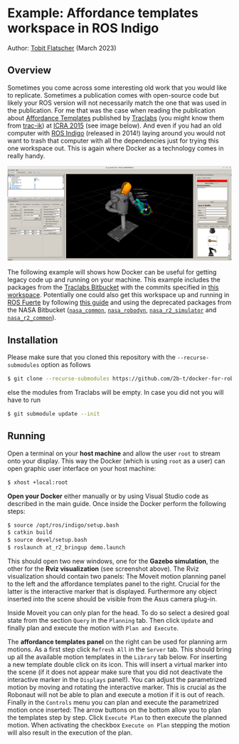 # Example: Affordance templates workspace in ROS Indigo

Author: [Tobit Flatscher](https://github.com/2b-t) (March 2023)



## Overview

Sometimes you come across some interesting old work that you would like to replicate. Sometimes a publication comes with open-source code but likely your ROS version will not necessarily match the one that was used in the publication. For me that was the case when reading the publication about [Affordance Templates](https://www.researchgate.net/publication/283668215_The_Affordance_Template_ROS_package_for_robot_task_programming) published by [Traclabs](https://traclabs.com/projects/affordance-templates/) (you might know them from [trac-ik](https://traclabs.com/projects/trac-ik/)) at [ICRA 2015](https://www.ieee-ras.org/component/rseventspro/event/400-icra-2015-ieee-international-conference-on-robotics-and-automation) (see image below). And even if you had an old computer with [ROS Indigo](http://wiki.ros.org/indigo) (released in 2014!) laying around you would not want to trash that computer with all the dependencies just for trying this one workspace out. This is again where Docker as a technology comes in really handy.

![Preview of the Affordance Templates workspace with the NASA Robonaut2](media/preview.png)

The following example will shows how Docker can be useful for getting legacy code up and running on your machine. This example includes the packages from the [Traclabs Bitbucket](https://bitbucket.org/traclabs/) with the commits specified in [this workspace](https://github.com/yueyeyuniao/affordance_template). Potentially one could also get this workspace up and running in [ROS Fuerte](http://wiki.ros.org/fuerte) by following [this guide](https://bitbucket.org/nasa_ros_pkg/deprecated_misc/wiki/Home) and using the deprecated packages from the NASA Bitbucket ([`nasa_common`](https://bitbucket.org/nasa_ros_pkg/deprecated_nasa_common/src/master/), [`nasa_robodyn`](https://bitbucket.org/nasa_ros_pkg/deprecated_nasa_robodyn/src/master/), [`nasa_r2_simulator`](https://bitbucket.org/nasa_ros_pkg/deprecated_nasa_r2_simulator/src/master/) and [`nasa_r2_common`](https://bitbucket.org/nasa_ros_pkg/deprecated_nasa_r2_common/src/master/)).



## Installation

Please make sure that you cloned this repository with the `--recurse-submodules` option as follows

```bash
$ git clone --recurse-submodules https://github.com/2b-t/docker-for-robotics.git
```

else the modules from Traclabs will be empty. In case you did not you will have to run 

```bash
$ git submodule update --init
```



## Running

Open a terminal on your **host machine** and allow the user `root` to stream onto your display. This way the Docker (which is using `root` as a user) can open graphic user interface on your host machine:

```bash
$ xhost +local:root
```

**Open your Docker** either manually or by using Visual Studio code as described in the main guide. Once inside the Docker perform the following steps:

```bash
$ source /opt/ros/indigo/setup.bash
$ catkin build
$ source devel/setup.bash
$ roslaunch at_r2_bringup demo.launch
```

This should open two new windows, one for the **Gazebo simulation**, the other for the **Rviz visualization** (see screenshot above). The Rviz visualization should contain two panels: The Moveit motion planning panel to the left and the affordance templates panel to the right. Crucial for the latter is the interactive marker that is displayed. Furthermore any object inserted into the scene should be visible from the Asus camera plug-in. 

Inside Moveit you can only plan for the head. To do so select a desired goal state from the section `Query` in the `Planning` tab. Then click `Update` and finally plan and execute the motion with `Plan and Execute`.

The **affordance templates panel** on the right can be used for planning arm motions. As a first step click `Refresh All` in the `Server` tab. This should bring up all the available motion templates in the `Library` tab below. For inserting a new template double click on its icon. This will insert a virtual marker into the scene (if it does not appear make sure that you did not deactivate the interactive marker in the `Displays` panel!). You can adjust the parametrized motion by moving and rotating the interactive marker. This is crucial as the Robonaut will not be able to plan and execute a motion if it is out of reach. Finally in the `Controls` menu you can plan and execute the parametrized motion once inserted: The arrow buttons on the bottom allow you to plan the templates step by step. Click `Execute Plan` to then execute the planned motion. When activating the checkbox `Execute on Plan` stepping the motion will also result in the execution of the plan.
